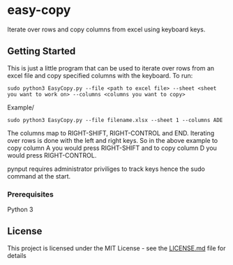 # easy-copy
Iterate over rows and copy columns from excel using keyboard keys. 

## Getting Started

This is just a little program that can be used to iterate over rows from an excel file and copy specified columns with the keyboard.
To run:
  ```
  sudo python3 EasyCopy.py --file <path to excel file> --sheet <sheet you want to work on> --columns <columns you want to copy>
  ```
Example/
  ```
  sudo python3 EasyCopy.py --file filename.xlsx --sheet 1 --columns ADE
  ```
The columns map to RIGHT-SHIFT, RIGHT-CONTROL and END. Iterating over rows is done with the left and right keys. 
So in the above example to copy column A you would press RIGHT-SHIFT and to copy column D you would press RIGHT-CONTROL.

pynput requires administrator priviliges to track keys hence the sudo command at the start. 


### Prerequisites

Python 3

## License

This project is licensed under the MIT License - see the [LICENSE.md](LICENSE.md) file for details
